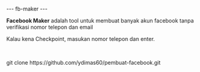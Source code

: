 --- fb-maker ---

<p><b>Facebook Maker</b> adalah tool untuk membuat banyak akun facebook tanpa verifikasi nomor telepon dan email</p>
<p>Kalau kena Checkpoint, masukan nomor telepon dan enter.</p>
<br/>
<p>git clone https://github.com/ydimas60/pembuat-facebook.git</p>

